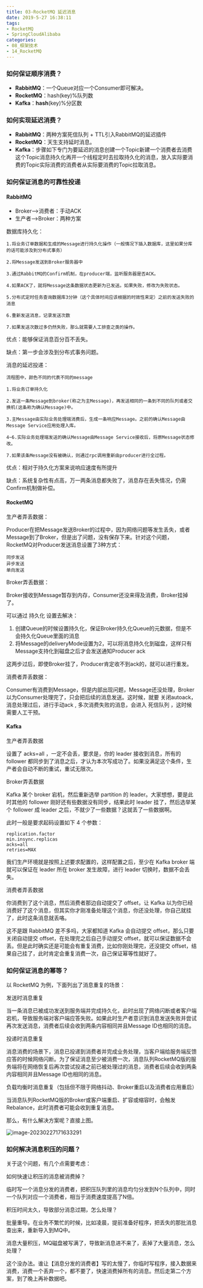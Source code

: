 ```yaml
---
title: 03-RocketMQ 延迟消息
date: 2019-5-27 16:38:11
tags:
- RocketMQ
- SpringCloudAlibaba
categories: 
- 08_框架技术
- 14_RocketMQ
---
```




### 如何保证顺序消费？

- **RabbitMQ**：一个Queue对应一个Consumer即可解决。
- **RocketMQ**：hash(key)%队列数
- **Kafka**：**hash**(key)%分区数

### 如何实现延迟消费？

- **RabbitMQ**：两种方案死信队列 + TTL引入RabbitMQ的延迟插件
- **RocketMQ**：天生支持延时消息。
- **Kafka**：步骤如下专门为要延迟的消息创建一个Topic新建一个消费者去消费这个Topic消息持久化再开一个线程定时去拉取持久化的消息，放入实际要消费的Topic实际消费的消费者从实际要消费的Topic拉取消息。

### 如何保证消息的可靠性投递

#### RabbitMQ

- Broker-->消费者：手动ACK
- 生产者-->Broker：两种方案

数据库持久化：

```
1.将业务订单数据和生成的Message进行持久化操作（一般情况下插入数据库，这里如果分库的话可能涉及到分布式事务）

2.将Message发送到Broker服务器中

3.通过RabbitMQ的Confirm机制，在producer端，监听服务器是否ACK。

4.如果ACK了，就将Message这条数据状态更新为已发送。如果失败，修改为失败状态。

5.分布式定时任务查询数据库3分钟（这个具体时间应该根据的时效性来定）之前的发送失败的消息

6.重新发送消息，记录发送次数

7.如果发送次数过多仍然失败，那么就需要人工排查之类的操作。
```

优点：能够保证消息百分百不丢失。

缺点：第一步会涉及到分布式事务问题。

消息的延迟投递：

```
流程图中，颜色不同的代表不同的message

1.将业务订单持久化

2.发送一条Message到broker(称之为主Message)，再发送相同的一条到不同的队列或者交换机(这条称为确认Message)中。

3.主Message由实际业务处理端消费后，生成一条响应Message。之前的确认Message由Message Service应用处理入库。

4~6.实际业务处理端发送的确认Message由Message Service接收后，将原Message状态修改。

7.如果该条Message没有被确认，则通过rpc调用重新由producer进行全过程。
```

优点：相对于持久化方案来说响应速度有所提升

缺点：系统复杂性有点高，万一两条消息都失败了，消息存在丢失情况，仍需Confirm机制做补偿。

#### RocketMQ

生产者弄丢数据：

Producer在把Message发送Broker的过程中，因为网络问题等发生丢失，或者Message到了Broker，但是出了问题，没有保存下来。针对这个问题，RocketMQ对Producer发送消息设置了3种方式：

```
同步发送
异步发送
单向发送
```

Broker弄丢数据：

Broker接收到Message暂存到内存，Consumer还没来得及消费，Broker挂掉了。

可以通过 持久化 设置去解决：

1. 创建Queue的时候设置持久化，保证Broker持久化Queue的元数据，但是不会持久化Queue里面的消息
2. 将Message的deliveryMode设置为2，可以将消息持久化到磁盘，这样只有Message支持化到磁盘之后才会发送通知Producer ack

这两步过后，即使Broker挂了，Producer肯定收不到ack的，就可以进行重发。

消费者弄丢数据：

Consumer有消费到Message，但是内部出现问题，Message还没处理，Broker以为Consumer处理完了，只会把后续的消息发送。这时候，就要 关闭autoack，消息处理过后，进行手动ack , 多次消费失败的消息，会进入 死信队列 ，这时候需要人工干预。

#### Kafka

生产者弄丢数据

设置了 acks=all ，一定不会丢，要求是，你的 leader 接收到消息，所有的 follower 都同步到了消息之后，才认为本次写成功了。如果没满足这个条件，生产者会自动不断的重试，重试无限次。

Broker弄丢数据

Kafka 某个 broker 宕机，然后重新选举 partition 的 leader。大家想想，要是此时其他的 follower 刚好还有些数据没有同步，结果此时 leader 挂了，然后选举某个 follower 成 leader 之后，不就少了一些数据？这就丢了一些数据啊。

此时一般是要求起码设置如下 4 个参数：

```
replication.factor
min.insync.replicas
acks=all
retries=MAX
```

我们生产环境就是按照上述要求配置的，这样配置之后，至少在 Kafka broker 端就可以保证在 leader 所在 broker 发生故障，进行 leader 切换时，数据不会丢失。

消费者弄丢数据

你消费到了这个消息，然后消费者那边自动提交了 offset，让 Kafka 以为你已经消费好了这个消息，但其实你才刚准备处理这个消息，你还没处理，你自己就挂了，此时这条消息就丢咯。

这不是跟 RabbitMQ 差不多吗，大家都知道 Kafka 会自动提交 offset，那么只要 关闭自动提交 offset，在处理完之后自己手动提交 offset，就可以保证数据不会丢。但是此时确实还是可能会有重复消费，比如你刚处理完，还没提交 offset，结果自己挂了，此时肯定会重复消费一次，自己保证幂等性就好了。

### 如何保证消息的幂等？

以 RocketMQ 为例，下面列出了消息重复的场景：

发送时消息重复

当一条消息已被成功发送到服务端并完成持久化，此时出现了网络闪断或者客户端宕机，导致服务端对客户端应答失败。如果此时生产者意识到消息发送失败并尝试再次发送消息，消费者后续会收到两条内容相同并且Message ID也相同的消息。

投递时消息重复

消息消费的场景下，消息已投递到消费者并完成业务处理，当客户端给服务端反馈应答的时候网络闪断。为了保证消息至少被消费一次，消息队列RocketMQ版的服务端将在网络恢复后再次尝试投递之前已被处理过的消息，消费者后续会收到两条内容相同并且Message ID也相同的消息。

负载均衡时消息重复（包括但不限于网络抖动、Broker重启以及消费者应用重启）

当消息队列RocketMQ版的Broker或客户端重启、扩容或缩容时，会触发Rebalance，此时消费者可能会收到重复消息。

那么，有什么解决方案呢？直接上图。

![image-20230227171633291](https://jy-imgs.oss-cn-beijing.aliyuncs.com/img/20230227171634.png)

### 如何解决消息积压的问题？

关于这个问题，有几个点需要考虑：

如何快速让积压的消息被消费掉？

临时写一个消息分发的消费者，把积压队列里的消息均匀分发到N个队列中，同时一个队列对应一个消费者，相当于消费速度提高了N倍。

积压时间太久，导致部分消息过期，怎么处理？

批量重导。在业务不繁忙的时候，比如凌晨，提前准备好程序，把丢失的那批消息查出来，重新导入到MQ中。

消息大量积压，MQ磁盘被写满了，导致新消息进不来了，丢掉了大量消息，怎么处理？

这个没办法。谁让【消息分发的消费者】写的太慢了，你临时写程序，接入数据来消费，消费一个丢弃一个，都不要了，快速消费掉所有的消息。然后走第二个方案，到了晚上再补数据吧。